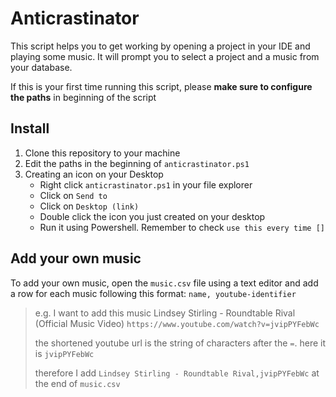 # Anticrastinator

This script helps you to get working by opening a project in your IDE and playing some music.
It will prompt you to select a project and a music from your database.

If this is your first time running this script, please **make sure to configure the paths** in beginning of the script

## Install

1. Clone this repository to your machine
2. Edit the paths in the beginning of `anticrastinator.ps1`
3. Creating an icon on your Desktop
    - Right click `anticrastinator.ps1` in your file explorer
    - Click on `Send to`
    - Click on `Desktop (link)`
    - Double click the icon you just created on your desktop
    - Run it using Powershell. Remember to check `use this every time []`
    
## Add your own music

To add your own music, open the `music.csv` file using a text editor and add a row for each music following this format: `name, youtube-identifier`

> e.g. I want to add this music
> Lindsey Stirling - Roundtable Rival (Official Music Video)
> `https://www.youtube.com/watch?v=jvipPYFebWc`
>
> the shortened youtube url is the string of characters after the `=`. here it is `jvipPYFebWc`
> 
> therefore I add `Lindsey Stirling - Roundtable Rival,jvipPYFebWc` at the end of `music.csv`
